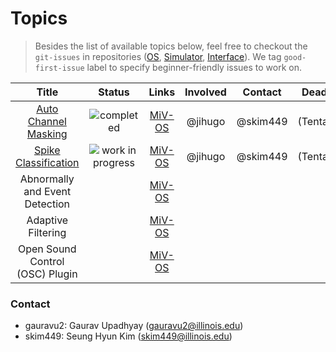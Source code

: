 # Topics

> Besides the list of available topics below, feel free to checkout the `git-issues` in repositories ([OS](https://github.com/GazzolaLab/MiV-OS), [Simulator](https://github.com/GazzolaLab/MiV-Simulator), [Interface](https://github.com/GazzolaLab/MiV-Interface)). We tag `good-first-issue` label to specify beginner-friendly issues to work on.

|                      **Title**                       |              **Status**              |                   **Links**                    | **Involved** | **Contact** | **Deadline** |
|:----------------------------------------------------:|:------------------------------------:|:----------------------------------------------:|:------------:|:-----------:|:------------:|
| [Auto Channel Masking](MiV-AutonomousChannelMasking) |    ![completed][badge-completed]     | [MiV-OS](https://github.com/GazzolaLab/MiV-OS) |   @jihugo    |  @skim449   | (Tentative)  |
|   [Spike Classification](MiV-SpikeClassification)    | ![work in progress][badge-completed] | [MiV-OS](https://github.com/GazzolaLab/MiV-OS) |   @jihugo    |  @skim449   | (Tentative)  |
|            Abnormally and Event Detection            |                                      | [MiV-OS](https://github.com/GazzolaLab/MiV-OS) |              |             |              |
|                  Adaptive Filtering                  |                                      | [MiV-OS](https://github.com/GazzolaLab/MiV-OS) |              |             |              |
|           Open Sound Control (OSC) Plugin            |                                      | [MiV-OS](https://github.com/GazzolaLab/MiV-OS) |              |             |              |

### Contact

- gauravu2: Gaurav Upadhyay (gauravu2@illinois.edu)
- skim449: Seung Hyun Kim (skim449@illinois.edu)
 
<!-- Hyperlinks -->

[badge-inactive]: https://img.shields.io/badge/status-available-inactive?style=flat
[badge-wip]: https://img.shields.io/badge/status-work--in--progress-yellow?style=flat
[badge-completed]: https://img.shields.io/badge/status-completed-success?style=flat

